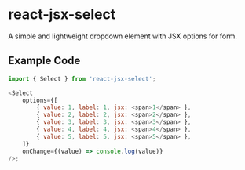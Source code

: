 # react-jsx-select

A simple and lightweight dropdown element with JSX options for form.

## Example Code

```javascript
import { Select } from 'react-jsx-select';

<Select
	options={[
		{ value: 1, label: 1, jsx: <span>1</span> },
		{ value: 2, label: 2, jsx: <span>2</span> },
		{ value: 3, label: 3, jsx: <span>3</span> },
		{ value: 4, label: 4, jsx: <span>4</span> },
		{ value: 5, label: 5, jsx: <span>5</span> },
	]}
	onChange={(value) => console.log(value)}
/>;
```

